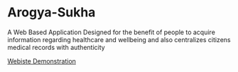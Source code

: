 # Arogya-Sukha
A Web Based Application Designed for the benefit of people to acquire information regarding healthcare and wellbeing and also centralizes citizens medical records with authenticity

[Webiste Demonstration]()
